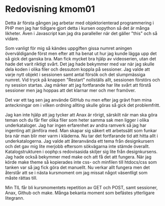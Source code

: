 ---
---
Redovisning kmom01
=========================

Detta är första gången jag arbetar med objektorienterad programmering i PHP men jag har tidigare gjort detta i kursen oopython så det är många likheter. Även i Javascript kan jag dra paralleller när det gäller "this" och så vidare.

Som vanligt för mig så kändes uppgiften gissa numret aningen överväldigande först men efter att ha benat ut hur jag kunde lägga upp det så gick det ganska bra. Man fick mycket bra hjälp av videoserien, utan det hade det varit riktigt svårt. Det jag hade bekymmer med var när jag skulle dela koden i olika filer och dessutom koppla på sessioner. Jag valde att varje nytt objekt i sessionen samt antal försök och det slumpmässiga numret. Vid tryck på knappen "Restart" nollställs allt, sessionen förstörs och ny session startas. Jag märker att jag fortfarande har lite svårt att förstå sessioner men jag hoppas att det klarnar mer och mer framöver.

Det var ett tag sen jag använde GitHub nu men efter jag grävt fram mina anteckningar om i vilken ordning allting skulle göras så gick det problemfritt.

Jag kan inte hjälp att jag tycker att Anax är rörigt, särskilt när man ska göra teman och du får fler olika filer som heter samma sak men ligger i olika underkataloger. Jag har ingen erfarenhet av andra ramverk så jag har ingenting att jämföra med. Man skapar sig säkert ett arbetssätt som funkar bra när man blir mer varm i kläderna. Nu tar det fortfarande tid att hitta allt i underkatalogerna. Jag valde att återanvända ett tema från designkursern och det gav mig lite merjobb eftersom sökvägarna inte stämde överallt. Katalogstrukturen i oophp:s redovisasida skiljer sig lite från designkursens. Jag hade också bekymmer med make och att få det att fungera. När jag körde make theme så kopierades inte css- och minfilen till htdocs/css som tanken var så jag fick göra det manuellt. Nu verkar allt fungera men det återstår att se i nästa kursmoment om jag missat något väsentligt som måste rättas till.

Min TIL får bli kursmomentets repetition av GET och POST, samt sessioner, Anax, Github och make. Många bekanta moment som befästes ytterligare litegrann.
